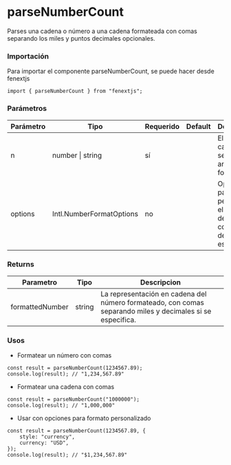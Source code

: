 # parseNumberCount

Parses una cadena o número a una cadena formateada con comas separando los miles y puntos decimales opcionales.

### Importación

Para importar el componente parseNumberCount, se puede hacer desde fenextjs

```tsx copy
import { parseNumberCount } from "fenextjs";
```

### Parámetros

| Parámetro | Tipo                     | Requerido | Default | Descripcion                                                                    |
| --------- | ------------------------ | --------- | ------- | ------------------------------------------------------------------------------ |
| n         | number \| string         | sí        |         | El número o cadena que se debe analizar y formatear.                           |
| options   | Intl.NumberFormatOptions | no        |         | Opciones para personalizar el formato del número, como decimales, estilo, etc. |

### Returns

| Parametro       | Tipo   | Descripcion                                                                                                |
| --------------- | ------ | ---------------------------------------------------------------------------------------------------------- |
| formattedNumber | string | La representación en cadena del número formateado, con comas separando miles y decimales si se especifica. |

### Usos

-   Formatear un número con comas

```tsx copy
const result = parseNumberCount(1234567.89);
console.log(result); // "1,234,567.89"
```

-   Formatear una cadena con comas

```tsx copy
const result = parseNumberCount("1000000");
console.log(result); // "1,000,000"
```

-   Usar con opciones para formato personalizado

```tsx copy
const result = parseNumberCount(1234567.89, {
    style: "currency",
    currency: "USD",
});
console.log(result); // "$1,234,567.89"
```
